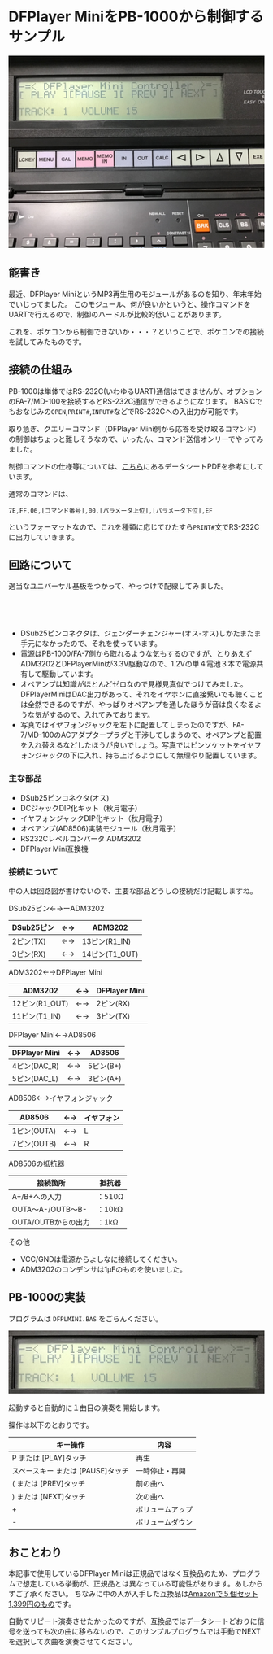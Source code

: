 # DFPlayer MiniをPB-1000から制御するサンプル

![DFPLMINI.BAS実行の様子](image/IMG_1679.jpg)

## 能書き
 
最近、DFPlayer MiniというMP3再生用のモジュールがあるのを知り、年末年始でいじってました。
このモジュール、何が良いかというと、操作コマンドをUARTで行えるので、制御のハードルが比較的低いことがあります。

これを、ポケコンから制御できないか・・・？ということで、ポケコンでの接続を試してみたものです。

## 接続の仕組み
  
PB-1000は単体ではRS-232C(いわゆるUART)通信はできませんが、オプションのFA-7/MD-100を接続するとRS-232C通信ができるようになります。
BASICでもおなじみの`OPEN`,`PRINT#`,`INPUT#`などでRS-232Cへの入出力が可能です。
  
取り急ぎ、クエリーコマンド（DFPlayer Mini側から応答を受け取るコマンド）の制御はちょっと難しそうなので、いったん、コマンド送信オンリーでやってみました。
  
制御コマンドの仕様等については、[こちら](https://github.com/DFRobot/DFRobotDFPlayerMini/tree/master/doc)にあるデータシートPDFを参考にしています。

通常のコマンドは、
   
```
7E,FF,06,[コマンド番号],00,[パラメータ上位],[パラメータ下位],EF
```
  
というフォーマットなので、これを種類に応じてひたすら`PRINT#`文でRS-232Cに出力していきます。

  

## 回路について  

適当なユニバーサル基板をつかって、やっつけで配線してみました。

<div class="separator" style="clear: both;"><a href="https://blogger.googleusercontent.com/img/b/R29vZ2xl/AVvXsEjHaPMj2pu6fUmX1a-UY0-ttBbuveMeUzbjmGM7pIby71XvCy-eP7p5CBTabcNDADdcg3ReRjeS7GNMUbaLttkS8G9703rLYYkzhpNWcX-mDOVeCSv5bTBGS3XOK2nI22TMRna-6-Orh31xj7R6PnE9zjnWW0iYozmoi4Ev9Tt_gpcjesrm5qvtCQwbxur3/s2235/IMG_1678.jpg" style="display: block; padding: 1em 0; text-align: center; "><img alt="" border="0" width="400" data-original-height="1648" data-original-width="2235" src="https://blogger.googleusercontent.com/img/b/R29vZ2xl/AVvXsEjHaPMj2pu6fUmX1a-UY0-ttBbuveMeUzbjmGM7pIby71XvCy-eP7p5CBTabcNDADdcg3ReRjeS7GNMUbaLttkS8G9703rLYYkzhpNWcX-mDOVeCSv5bTBGS3XOK2nI22TMRna-6-Orh31xj7R6PnE9zjnWW0iYozmoi4Ev9Tt_gpcjesrm5qvtCQwbxur3/s400/IMG_1678.jpg"/></a></div>
  
- DSub25ピンコネクタは、ジェンダーチェンジャー(オス-オス)しかたまたま手元になかったので、それを使っています。
- 電源はPB-1000/FA-7側から取れるような気もするのですが、とりあえずADM3202とDFPlayerMiniが3.3V駆動なので、1.2Vの単４電池３本で電源共有して駆動しています。
- オペアンプは知識がほとんどゼロなので見様見真似でつけてみました。DFPlayerMiniはDAC出力があって、それをイヤホンに直接繋いでも聴くことは全然できるのですが、やっぱりオペアンプを通したほうが音は良くなるような気がするので、入れてみております。
- 写真ではイヤフォンジャックを左下に配置してしまったのですが、FA-7/MD-100のACアダプタープラグと干渉してしまうので、オペアンプと配置を入れ替えるなどしたほうが良いでしょう。写真ではピンソケットをイヤフォンジャックの下に入れ、持ち上げるようにして無理やり配置しています。
  
### 主な部品

- DSub25ピンコネクタ(オス)
- DCジャックDIP化キット（秋月電子）
- イヤフォンジャックDIP化キット（秋月電子）
- オペアンプ(AD8506)実装モジュール（秋月電子）
- RS232Cレベルコンバータ ADM3202
- DFPlayer Mini互換機

### 接続について

中の人は回路図が書けないので、主要な部品どうしの接続だけ記載しますね。
  
DSub25ピン←→ーADM3202

|DSub25ピン|←→|ADM3202|
| ------- | -- | ------ |
|2ピン(TX)|←→|13ピン(R1_IN)|  
|3ピン(RX)|←→|14ピン(T1_OUT)|  

ADM3202←→DFPlayer Mini

|ADM3202|←→|DFPlayer Mini|
| ------- | -- | ------ |
|12ピン(R1_OUT)|←→|2ピン(RX)|  
|11ピン(T1_IN)|←→|3ピン(TX)|  

DFPlayer Mini←→AD8506
  
|DFPlayer Mini|←→|AD8506|
| ------- | -- | ------ |
|4ピン(DAC_R)|←→|5ピン(B+)|  
|5ピン(DAC_L)|←→|3ピン(A+)|  
  
AD8506←→イヤフォンジャック
  
|AD8506|←→|イヤフォン|
| ------- | -- | ------ |
|1ピン(OUTA)|←→|L|  
|7ピン(OUTB)|←→|R|  

AD8506の抵抗器

|接続箇所|抵抗器|
| ------- | ------ |
|A+/B+への入力|：510Ω|  
|OUTA〜A-/OUTB〜B-|：10kΩ|
|OUTA/OUTBからの出力|：1kΩ|
  
その他
- VCC/GNDは電源からよしなに接続してください。  
- ADM3202のコンデンサは1μFのものを使いました。
  
  
## PB-1000の実装

プログラムは `DFPLMINI.BAS` をごらんください。

![プログラム実行画面](image/IMG_1679_LCD.jpg)

起動すると自動的に１曲目の演奏を開始します。

操作は以下のとおりです。

| キー操作 | 内容 |
| ------ | --- |
| P または \[PLAY\]タッチ | 再生 |
| スペースキー または \[PAUSE\]タッチ | 一時停止・再開 |
| \( または \[PREV\]タッチ | 前の曲へ |
| \) または \[NEXT\]タッチ | 次の曲へ |
| \+ | ボリュームアップ |
| \- | ボリュームダウン |

## おことわり
  
本記事で使用しているDFPlayer Miniは正規品ではなく互換品のため、プログラムで想定している挙動が、正規品とは異なっている可能性があります。あしからずご了承ください。
ちなみに中の人が入手した互換品は[Amazonで５個セット1,399円のもの](https://amzn.to/47r4oxP)です。

自動でリピート演奏させたかったのですが、互換品ではデータシートどおりに信号を送っても次の曲に移らないので、このサンプルプログラムでは手動でNEXTを選択して次曲を演奏させてください。

